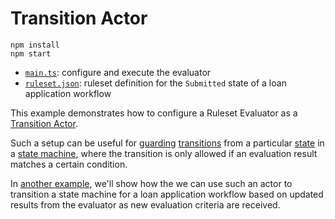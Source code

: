 # Transition Actor

```
npm install
npm start
```

- [`main.ts`](./main.ts): configure and execute the evaluator
- [`ruleset.json`](./ruleset.json): ruleset definition for the `Submitted` state of a loan application workflow

This example demonstrates how to configure a Ruleset Evaluator as a [Transition Actor](https://stately.ai/docs/transition-actors).

Such a setup can be useful for [guarding](https://stately.ai/docs/guards) [transitions](https://stately.ai/docs/transitions) from a particular [state](https://stately.ai/docs/states) in a [state machine](https://stately.ai/docs/machines), where the transition is only allowed if an evaluation result matches a certain condition.

In [another example](../workflows/loan-application), we'll show how the we can use such an actor to transition a state machine for a loan application workflow based on updated results from the evaluator as new evaluation criteria are received.
